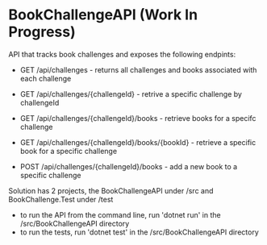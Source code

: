 # BookChallengeAPI (Work In Progress)

API that tracks book challenges and exposes the following endpints:

- GET /api/challenges - returns all challenges and books associated with each challenge
- GET /api/challenges/{challengeId} - retrive a specific challenge by challengeId

- GET /api/challenges/{challengeId}/books - retrieve books for a specifc challenge
- GET /api/challenges/{challengeId}/books/{bookId} - retrieve a specific book for a specific challenge

- POST /api/challenges/{challengeId}/books - add a new book to a specific challenge

Solution has 2 projects, the BookChallengeAPI under /src and BookChallenge.Test under /test

- to run the API from the command line, run 'dotnet run' in the /src/BookChallengeAPI directory
- to run the tests, run 'dotnet test' in the /src/BookChallengeAPI directory
